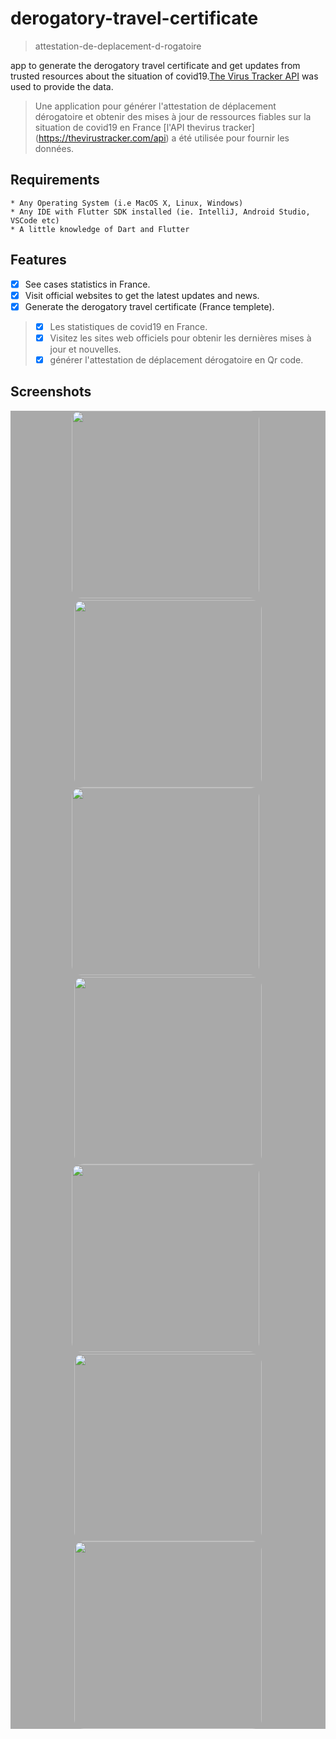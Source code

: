 # derogatory-travel-certificate
> attestation-de-deplacement-d-rogatoire

app to generate the derogatory travel certificate and get updates from trusted resources about the situation of covid19.[The Virus Tracker API](https://thevirustracker.com/api) was used to provide the data.

> Une application pour générer l'attestation de déplacement dérogatoire et obtenir des mises à jour de ressources fiables sur la situation de covid19 en France [l'API thevirus tracker] (https://thevirustracker.com/api) a été utilisée pour fournir les données.


## Requirements

```
* Any Operating System (i.e MacOS X, Linux, Windows)
* Any IDE with Flutter SDK installed (ie. IntelliJ, Android Studio, VSCode etc)
* A little knowledge of Dart and Flutter
```

## Features
- [x] See cases statistics in France.
- [x] Visit official websites to get the latest updates and news.
- [x] Generate the derogatory travel certificate (France templete).

> - [x] Les statistiques de covid19 en France.
> - [x] Visitez les sites web officiels pour obtenir les dernières mises à jour et nouvelles.
> - [x] générer l'attestation de déplacement dérogatoire en Qr code.

## Screenshots
<div style="background-color:rgb(169,169,169); text-align:center">
<img src="Screenshots/flutter_01.png" width="300" style="border-radius: 15px">
&nbsp;
<img src="Screenshots/flutter_02.0.png" width="300" style="border-radius: 15px">
</div>


<div style="background-color:rgb(169,169,169); text-align:center">
<img src="Screenshots/flutter_03.png" width="300" style="border-radius: 15px">
&nbsp;
<img src="Screenshots/flutter_05.png" width="300" style="border-radius: 15px">
</div>

<div style="background-color:rgb(169,169,169); text-align:center">
<img src="Screenshots/flutter_8.png" width="300" style="border-radius: 15px">
&nbsp;
<img src="Screenshots/flutter_9.png" width="300" style="border-radius: 15px">
</div>

<div style="background-color:rgb(169,169,169); text-align:center">
<img src="Screenshots/flutter_07.png" width="300" style="border-radius: 15px">
</div>


